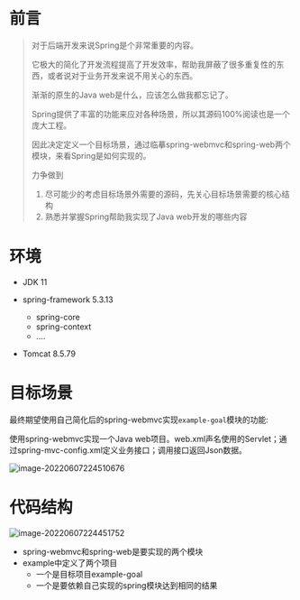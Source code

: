 # 前言

> 对于后端开发来说Spring是个非常重要的内容。
>
> 它极大的简化了开发流程提高了开发效率，帮助我屏蔽了很多重复性的东西，或者说对于业务开发来说不用关心的东西。
>
> 渐渐的原生的Java web是什么，应该怎么做我都忘记了。
>
> Spring提供了丰富的功能来应对各种场景，所以其源码100%阅读也是一个庞大工程。
>
> 因此决定定义一个目标场景，通过临摹spring-webmvc和spring-web两个模块，来看Spring是如何实现的。
>
> 力争做到
>
> 1. 尽可能少的考虑目标场景外需要的源码，先关心目标场景需要的核心结构
> 2. 熟悉并掌握Spring帮助我实现了Java web开发的哪些内容

# 环境

- JDK 11

- spring-framework 5.3.13
  - spring-core
  - spring-context
  - ....

- Tomcat 8.5.79

# 目标场景

最终期望使用自己简化后的spring-webmvc实现`example-goal`模块的功能:

使用spring-webmvc实现一个Java web项目。web.xml声名使用的Servlet；通过spring-mvc-config.xml定义业务接口；调用接口返回Json数据。

![image-20220607224510676](/Users/zhangdongdong/code/java/easy-spring/README.assets/image-20220607224510676.png)



# 代码结构

![image-20220607224451752](/Users/zhangdongdong/code/java/easy-spring/README.assets/image-20220607224451752.png)



- spring-webmvc和spring-web是要实现的两个模块
- example中定义了两个项目
  - 一个是目标项目example-goal
  - 一个是要依赖自己实现的spring模块达到相同的结果

